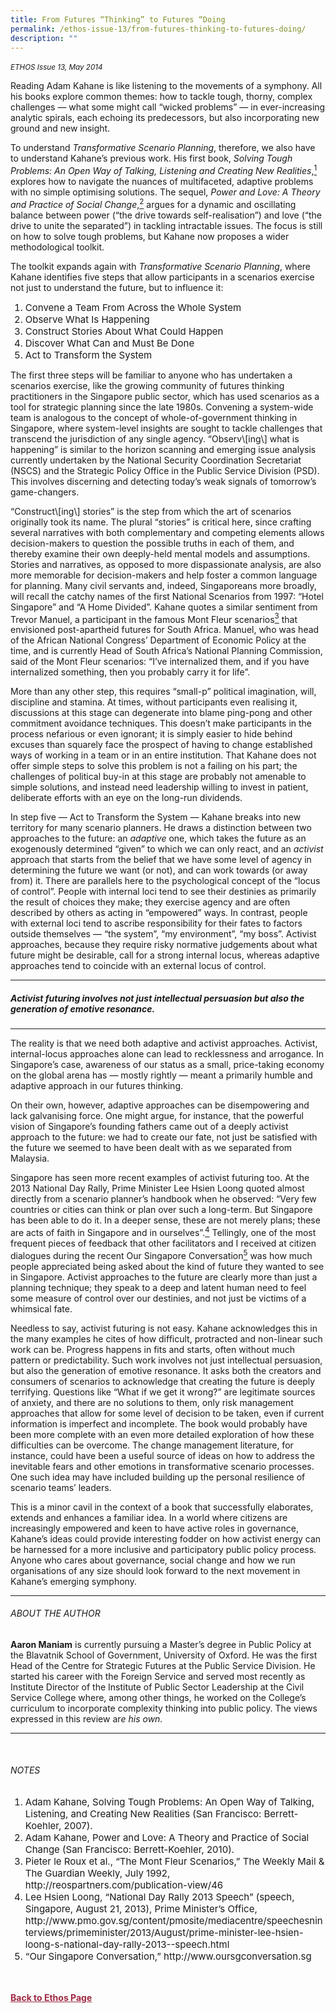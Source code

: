 ```yaml
---
title: From Futures “Thinking” to Futures “Doing
permalink: /ethos-issue-13/from-futures-thinking-to-futures-doing/
description: ""
---
```

<style>

.back a
{
	color: #9f2943;
	font-weight: bold;
}

#banner img
{
	width:100%;
}
	
.author
{
border-bottom: 1px solid black;
margin-top:40px;
padding-bottom:30px;
border-top: 1px solid black;	

}

.author p {
	font-size: 0.9em;
	line-height:24px !important;
	}	

.break
{
   border-top: 1px solid  black;
   border-bottom: 1px solid black;
	 padding:20px;
	text-align:center;
	margin-top:50px;
}
	
.break1
{
font-family: Georgia;
	font-size:20px;
	font-style: italic;
	font-weight: bold;
}

.boxheader {
	color: white !important;
	}	

.containerbox {
	background-color: #eceedb;
	border-radius: 10px;
	padding: 5%;
	margin-top: 5%;
	
	}	

li {
	font-size: 15px !important;
	
	}	

</style>

<em><small>ETHOS Issue 13, May 2014</small></em>
<img src="">


  
<p>Reading Adam Kahane is like listening to the movements of a symphony. All his books explore common themes: how to tackle tough, thorny, complex challenges — what some might call “wicked problems” — in ever-increasing analytic spirals, each echoing its predecessors, but also incorporating new ground and new insight. </p>  
  
<p>To understand <em>Transformative Scenario Planning</em>, therefore, we also have to understand Kahane’s previous work. His first book, <em>Solving Tough Problems: An Open Way of Talking, Listening and Creating New Realities</em>,<a href="#notes"><sup class="#notes">1</sup></a> explores how to navigate the nuances of multifaceted, adaptive problems with no simple optimising solutions. The sequel, <em>Power and Love: A Theory and Practice of Social Change</em>,<a href="#notes"><sup class="#notes">2</sup></a> argues for a dynamic and oscillating balance between power (“the drive towards self-realisation”) and love (“the drive to unite the separated”) in tackling intractable issues. The focus is still on how to solve tough problems, but Kahane now proposes a wider methodological toolkit. </p>  
  
<p>The toolkit expands again with  
<em>Transformative Scenario Planning</em>,  
where Kahane identifies five steps  
that allow participants in a scenarios  
exercise not just to understand the  
future, but to influence it:</p>  
  
<ol>  
<li>Convene a Team From Across the Whole System</li>  
<li>Observe What Is Happening</li>  
<li>Construct Stories About What Could Happen</li>  
<li>Discover What Can and Must Be Done</li>  
<li>Act to Transform the System</li>  
</ol>  
  
<p>The first three steps will be familiar to anyone who has undertaken a scenarios exercise, like the growing community of futures thinking practitioners in the Singapore public sector, which has used scenarios as a tool for strategic planning since the late 1980s. Convening a system-wide team is analogous to the concept of whole-of-government thinking in Singapore, where system-level insights are sought to tackle challenges that transcend the jurisdiction of any single agency. “Observ\[ing\] what is happening” is similar to the horizon scanning and emerging issue analysis currently undertaken by the National Security Coordination Secretariat (NSCS) and the Strategic Policy Office in the Public Service Division (PSD). This involves discerning and detecting today’s weak signals of tomorrow’s game-changers. </p>  
  
<p>“Construct\[ing\] stories” is the step from which the art of scenarios originally took its name. The plural “stories” is critical here, since crafting several narratives with both complementary and competing elements allows decision-makers to question the possible truths in each of them, and thereby examine their own deeply-held mental models and assumptions. Stories and narratives, as opposed to more dispassionate analysis, are also more memorable for decision-makers and help foster a common language for planning. Many civil servants and, indeed, Singaporeans more broadly, will recall the catchy names of the first National Scenarios from 1997: “Hotel Singapore” and “A Home Divided”. Kahane quotes a similar sentiment from Trevor Manuel, a participant in the famous Mont Fleur scenarios<a href="#notes"><sup class="#notes">3</sup></a> that envisioned post-apartheid futures for South Africa. Manuel, who was head of the African National Congress’ Department of Economic Policy at the time, and is currently Head of South Africa’s National Planning Commission, said of the Mont Fleur scenarios: “I’ve internalized them, and if you have internalized something, then you probably carry it for life”.</p>  
  
<p> </p>  
  
<p>More than any other step, this requires “small-p” political imagination, will, discipline and stamina. At times, without participants even realising it, discussions at this stage can degenerate into blame ping-pong and other commitment avoidance techniques. This doesn’t make participants in the process nefarious or even ignorant; it is simply easier to hide behind excuses than squarely face the prospect of having to change established ways of working in a team or in an entire institution. That Kahane does not offer simple steps to solve this problem is not a failing on his part; the challenges of political buy-in at this stage are probably not amenable to simple solutions, and instead need leadership willing to invest in patient, deliberate efforts with an eye on the long-run dividends. </p>  
  
<p>In step five — Act to Transform the System — Kahane breaks into new territory for many scenario planners. He draws a distinction between two approaches to the future: an<em> adaptive</em> one, which takes the future as an exogenously determined “given” to which we can only react, and an <em>activist</em> approach that starts from the belief that we have some level of agency in determining the future we want (or not), and can work towards (or away from) it. There are parallels here to the psychological concept of the “locus of control”. People with internal loci tend to see their destinies as primarily the result of choices they make; they exercise agency and are often described by others as acting in “empowered” ways. In contrast, people with external loci tend to ascribe responsibility for their fates to factors outside themselves — “the system”, “my environment”, “my boss”. Activist approaches, because they require risky normative judgements about what future might be desirable, call for a strong internal locus, whereas adaptive approaches tend to coincide with an external locus of control. </p>  
  
<hr>  
  
<h5><em>  
Activist futuring involves not just intellectual persuasion but also the generation of emotive resonance.  
</em></h5>  
  
<hr>  
  
<p>The reality is that we need both adaptive and activist approaches. Activist, internal-locus approaches alone can lead to recklessness and arrogance. In Singapore’s case, awareness of our status as a small, price-taking economy on the global arena has — mostly rightly — meant a primarily humble and adaptive approach in our futures thinking. </p>  
  
<p>On their own, however, adaptive approaches can be disempowering and lack galvanising force. One might argue, for instance, that the powerful vision of Singapore’s founding fathers came out of a deeply activist approach to the future: we had to create our fate, not just be satisfied with the future we seemed to have been dealt with as we separated from Malaysia. </p>  
  
<p>Singapore has seen more recent examples of activist futuring too. At the 2013 National Day Rally, Prime Minister Lee Hsien Loong quoted almost directly from a scenario planner’s handbook when he observed: “Very few countries or cities can think or plan over such a long-term. But Singapore has been able to do it. In a deeper sense, these are not merely plans; these are acts of faith in Singapore and in ourselves”.<a href="#notes"><sup class="#notes">4</sup></a> Tellingly, one of the most frequent pieces of feedback that other facilitators and I received at citizen dialogues during the recent Our Singapore Conversation<a href="#notes"><sup class="#notes">5</sup></a> was how much people appreciated being asked about the kind of future they wanted to see in Singapore. Activist approaches to the future are clearly more than just a planning technique; they speak to a deep and latent human need to feel some measure of control over our destinies, and not just be victims of a whimsical fate.</p>  
  
<p>Needless to say, activist futuring is not easy. Kahane acknowledges this in the many examples he cites of how difficult, protracted and non-linear such work can be. Progress happens in fits and starts, often without much pattern or predictability. Such work involves not just intellectual persuasion, but also the generation of emotive resonance. It asks both the creators and consumers of scenarios to acknowledge that creating the future is deeply terrifying. Questions like “What if we get it wrong?” are legitimate sources of anxiety, and there are no solutions to them, only risk management approaches that allow for some level of decision to be taken, even if current information is imperfect and incomplete. The book would probably have been more complete with an even more detailed exploration of how these difficulties can be overcome. The change management literature, for instance, could have been a useful source of ideas on how to address the inevitable fears and other emotions in transformative scenario processes. One such idea may have included building up the personal resilience of scenario teams’ leaders. </p>  
  
<p>This is a minor cavil in the context of a book that successfully elaborates, extends and enhances a familiar idea. In a world where citizens are increasingly empowered and keen to have active roles in governance, Kahane’s ideas could provide interesting fodder on how activist energy can be harnessed for a more inclusive and participatory public policy process. Anyone who cares about governance, social change and how we run organisations of any size should look forward to the next movement in Kahane’s emerging symphony.</p>  
  
<hr>  
  
<h6>ABOUT THE AUTHOR</h6>  
  
<p class="small-text"><strong>Aaron Maniam</strong> is currently pursuing a Master’s degree in Public Policy at the Blavatnik School of Government, University of Oxford. He was the first Head of the Centre for Strategic Futures at the Public Service Division. He started his career with the Foreign Service and served most recently as Institute Director of the Institute of Public Sector Leadership at the Civil Service College where, among other things, he worked on the College’s curriculum to incorporate complexity thinking into public policy. The views expressed in this review ar<em>e his own.</em></p>  
  
<em>  
</em>  
  
<hr>  
  
<br>  
  
<h6><a name="notes"></a>NOTES</h6>  
  
<ol>  
<li class="small-text">Adam Kahane, Solving Tough Problems: An Open Way of Talking, Listening, and Creating New Realities (San Francisco: Berrett-Koehler, 2007).  
    </li>  
<li class="small-text">Adam Kahane, Power and Love: A Theory and Practice of Social Change (San Francisco: Berrett-Koehler, 2010).  
    </li>  
<li class="small-text">Pieter le Roux et al., “The Mont Fleur Scenarios,” The Weekly Mail &amp; The Guardian Weekly, July 1992, http://reospartners.com/publication-view/46  
    </li>  
<li class="small-text">Lee Hsien Loong, “National Day Rally 2013 Speech” (speech, Singapore, August 21, 2013), Prime Minister’s Office, http://www.pmo.gov.sg/content/pmosite/mediacentre/speechesninterviews/primeminister/2013/August/prime-minister-lee-hsien-loong-s-national-day-rally-2013--speech.html  
    </li>  
<li class="small-text">“Our Singapore Conversation,” http://www.oursgconversation.sg</li>  
</ol>



<br>
<br>	
<div class="back">
<a href="/ethos/">Back to Ethos Page</a>	
</div>